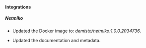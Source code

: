 
#### Integrations

##### Netmiko
- Updated the Docker image to: *demisto/netmiko:1.0.0.2034736*.

- Updated the documentation and metadata. 

